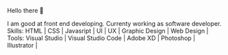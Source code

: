 Hello there 👋

I am good at front end developing. Currenty working as software developer. 
Skills: HTML | CSS | Javasript | UI | UX | Graphic Design | Web Design |
Tools: Visual Studio | Visual Studio Code | Adobe XD | Photoshop | Illustrator |
